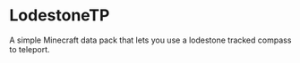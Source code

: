 # LodestoneTP

A simple Minecraft data pack that lets you use a lodestone tracked compass to teleport.

